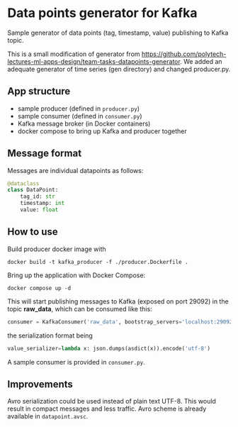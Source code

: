 # Data points generator for Kafka

Sample generator of data points (tag, timestamp, value) publishing to Kafka topic. 

This is a small modification of generator from https://github.com/polytech-lectures-ml-apps-design/team-tasks-datapoints-generator. We added an adequate generator of time series (gen directory) and changed producer.py.

## App structure

 - sample producer (defined in `producer.py`)
 - sample consumer (defined in `consumer.py`)
 - Kafka message broker (in Docker containers)
 - docker compose to bring up Kafka and producer together

## Message format

Messages are individual datapoints as follows: 
```python
@dataclass
class DataPoint:
    tag_id: str
    timestamp: int
    value: float
```

## How to use

Build producer docker image with
```shell
docker build -t kafka_producer -f ./producer.Dockerfile .
```
Bring up the application with Docker Compose:
```shell
docker compose up -d
```
This will start publishing messages to Kafka (exposed on port 29092) in the topic **raw_data**,
which can be consumed like this:
```python
consumer = KafkaConsumer('raw_data', bootstrap_servers='localhost:29092')
```
the serialization format being 
```python
value_serializer=lambda x: json.dumps(asdict(x)).encode('utf-8')
```
A sample consumer is provided in `consumer.py`.

## Improvements

Avro serialization could be used instead of plain text UTF-8.
This would result in compact messages and less traffic.
Avro scheme is already available in `datapoint.avsc`.
